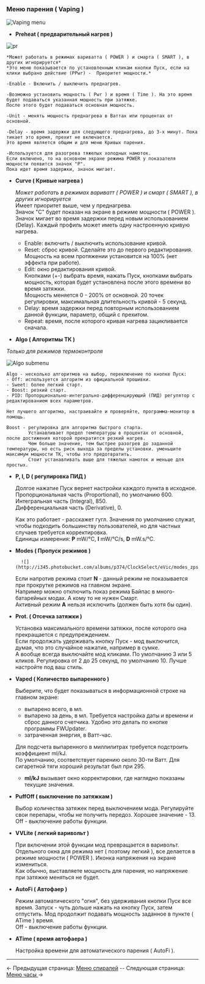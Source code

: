 ### Меню парения ( Vaping )
 
 ![Vaping menu](https://www.dropbox.com/s/5nafopmyhl6m8as/vaping2.png?dl=1)  

* __Preheat ( предварительный нагрев )__
    
 ![pr](https://www.dropbox.com/s/d1ncqa9heec6grx/preheat1.png?dl=1)
        
    *Может работать в режимах вариватта ( POWER ) и смарта ( SMART ), в других игнорируется*  
    *Это меню показывается по установленным кликам кнопки Пуск, если на клики выбрано действие (PPwr) -  Приоритет мощности.*

    -Enable - Включить / выключить преднагрев.

    -Возможно установить мощность ( Pwr ) и время ( Time ). На это время будет подаваться указанная мощность при затяжке.  
    После этого будет подаваться основная мощность.
        
    -Unit - менять мощность преднагрева в Ваттах или процентах от основной.   

    -Delay - время задержки для следующего преднагрева, до 3-х минут. Пока тикает это время, прехит не включается.  
    Это время является общим и для меню Кривых парения.

    -Используется для разогрева тяжелых холодных намоток.  
    Если включено, то на основном экране режима POWER у показателя мощности появится значок "P".  
    Пока идет время задержки, значок мигает.
  

* __Curve ( Кривые нагрева )__

    *Может работать в режимах вариватт ( POWER ) и смарт ( SMART ), в других игнорируется*  
    Имеет приоритет выше, чем у преднагрева.  
    Значок "C" будет показан на экране в режиме мощности ( POWER ). Значок мигает во время задержки перед новым использованием (Delay).
    Каждый профиль может иметь одну настроенную кривую нагрева.
  
    - Enable: включить / выключить использование кривой.
    - Reset: сброс кривой. Сделайте это до первого редактирования. Мощность на всем протяжении установится на 100% (нет эффекта при работе).
    - Edit: окно редактирования кривой.  
            Кнопками (+-) выбрать время, нажать Пуск, кнопками выбрать мощность, которая будет установлена после этого времени во время затяжки.  
            Мощность меняется 0 - 200% от основной. 20 точек регулировки, максимальная длительность кривой - 5 секунд.
    - Delay: время задержки перед повторным использованием данной функции, параметр, общий с прехитом.
    - Repeat: время, после которого кривая нагрева зацикливается сначала.

* __Algo ( Алгоритмы ТК )__
    
*Только для режимов термоконтроля*  

![Algo submenu](https://www.dropbox.com/s/ecy9oqapftnfwh3/algo.png?dl=1)  

    Algo - несколько алгоритмов на выбор, переключение по кнопке Пуск:
    - Off: используется алгоритм из официальной прошивки.
    - Sweet: более легкий старт.
    - Boost: резкий старт.
    - PID: Пропорционально-интегрально-дифференцирующий (ПИД) регулятор с редактированием всех параметров.
         
    Нет лучшего алгоритма, настраивайте и проверяйте, программа-монитор в помощь.  

    Boost - регулировка для алгоритма быстрого старта.  
            Устанавливает предел температуры в процентах от основной, после достижения которой прекратится резкий нагрев.  
            Чем больше значение, тем быстрее разогрев до заданной температуры, но есть риск выхода за пределы установки. уменьшите максимум мощности ТК, чтобы это предотвратить.  
            Стоит устанавливать выше для тяжелых намоток и меньше для простых.

* __P, I, D ( регулировка ПИД )__
      
    Долгое нажатие Пуск вернет настройки каждого пункта в исходное.  
    Пропорциональная часть (Proportional), по умолчанию 600.  
    Интегральная часть (Integral), 850.  
    Дифференциальная часть (Derivative), 0.  

    Как это работает - расскажет гугл.
    Значения по умолчанию служат, чтобы подходить большинству пользователей, но для частных случаев требуется корректировка.  
    Единицы измерения: **P** mW/°C, **I** mW/°C/s, **D** mW.s/°C.

* __Modes ( Пропуск режимов )__

        ![](http://i345.photobucket.com/albums/p374/ClockSelect/eVic/modes_zpslphwvqhh.png)

    Если напротив режима стоит **N** - данный режим не показывается при прокрутке режимов на главном экране.  
    Например можно отключить показ режима Байпас в много-батарейных модах. А кому то не нужен Смарт.  
    Активный режим **A** нельзя исключить (должен быть хотя бы один).  

* __Prot. ( Отсечка затяжки )__

    Установка максимального времени затяжки, после которого она прекращается с предупреждением.  
    Если продолжать удерживать кнопку Пуск - мод выключится, думая, что это случайное нажатие, например в сумке.  
    А вообще всегда выключайте мод кликами. По умолчанию 3 или 5 кликов.
    Регулировка от 2 до 25 секунд, по умолчанию 10. Лучше настройте под ваш стиль.
    
* __Vaped ( Количество выпаренного )__

    Выберите, что будет показываться в информационной строке на главном экране:  
    - выпарено всего, в мл.
    - выпарено за день, в мл. Требуется настройка даты и времени и сброс данного счетчика. Удобно это делать по кнопке программы FWUpdater.
    - затраченная энергия, в Ватт-час.

    Для подсчета выпаренного в миллилитрах требуется подстроить коэффициент ml/kJ.  
    По умолчанию, соответствует парению около 30-ти Ватт. Для сигаретной тяги хороший результат был при 295.
    * __ml/kJ__ вызывает окно корректировки, где наглядно показаны текущие значения.

* __PuffOff ( выключение по затяжкам )__

    Выбор количества затяжек перед выключением мода. Регулируйте свои перепары, чтобы не получить передоз. Хорошее значение - 13.  
    Off - выключение работы функции.
   
* __VVLite ( легкий варивольт )__

    При включении этой функции мод превращается в варивольт.  
    Отдельного окна для режима нет ( поэтому легкий ), все делается в режиме мощности ( POWER ). Иконка напряжения на экране измениться.  
    Как обычно, выставляете мощность для парения, но напряжение при затяжке меняться не будет.  
    
* __AutoFi ( Автофаер )__

    Режим автоматического "огня", без удерживания кнопки Пуск все время.
    Запуск - чуть дольше нажать на кнопку Пуск, затем отпустить. Мод продолжит подавать мощность заданное в пункте ( ATime ) время.  
    Off - выключение работы функции.

* __ATime ( время автофаера )__

    Настройка времени для автоматического парения ( AutoFi ).

-----

← Предыдущая страница: [Меню спиралей](coils_ru.md) --  Следующая страница: [Меню часы ](clock_ru.md)→
